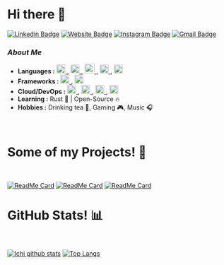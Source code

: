 # Hi there 👋

[![Linkedin Badge](https://img.shields.io/badge/-Juan_Pablo_Guitron-blue?style=flat&logo=Linkedin&logoColor=white&link=https://www.linkedin.com/in/juan-pablo-guitron-naranjo/)](https://www.linkedin.com/in/juan-pablo-guitron-naranjo/)
[![Website Badge](https://img.shields.io/badge/-blog.luyusteahouse.com-47CCCC?style=flat&logo=Google-Chrome&logoColor=white&link=https://luyusteahouse.com)](https://blog.luyusteahouse.com)
[![Instagram Badge](https://img.shields.io/badge/-@ichi0915-purple?style=flat&logo=instagram&logoColor=white&link=https://instagram.com/ichi0915/)](https://instagram.com/ichi0915)
[![Gmail Badge](https://img.shields.io/badge/-ichi0915-c14438?style=flat&logo=Gmail&logoColor=white&link=mailto:ichi0915@gmail.com)](mailto:ichi0915@gmail.com)

<!--
**ichi0915/ichi0915** is a ✨ _special_ ✨ repository because its `README.md` (this file) appears on your GitHub profile.

Here are some ideas to get you started:

- 🔭 I’m currently working on ...
- 🌱 I’m currently learning ...
- 👯 I’m looking to collaborate on ...
- 🤔 I’m looking for help with ...
- 💬 Ask me about ...
- 📫 How to reach me: ...
- 😄 Pronouns: ...
- ⚡ Fun fact: ...
<hr>
-->

### <i>About Me</i>

-  **Languages :** <a href="https://www.cprogramming.com/" target="_blank"> <img src="https://img.icons8.com/color/452/c-programming.png" alt="c" width="20" height="20"/> </a>, <a href="https://www.php.net/" target="_blank"> <img src="https://www.kindpng.com/picc/m/11-118738_php-logo-png-circle-transparent-png.png" alt="php" width="20" height="20"/> </a>, <a href="https://www.javascript.com/" target="_blank"> <img src="https://img.icons8.com/color/48/000000/javascript.png" alt="js" width="22" height="22"/> </a>, <a href="https://www.java.com" target="_blank"> <img src="https://img.icons8.com/color/512/java-coffee-cup-logo.png" alt="Java" width="20" height="20"/> </a>, <a href="https://go.dev/" target="_blank"> <img src="https://img.icons8.com/color/512/golang.png" alt="Go Lang" width="20" height="20"/> </a>
-  **Frameworks :** <a href="https://laravel.com/" target="_blank"> <img src="https://img.icons8.com/fluency/512/laravel.png" alt="Laravel" width="20" height="20"/> </a>, <a href="https://spring.io/projects/spring-boot" target="_blank"> <img src="https://img.icons8.com/office/512/spring-logo.png" alt="spring-boot" width="20" height="20"/> </a>
-  **Cloud/DevOps :** <a href="https://console.cloud.google.com/" target="_blank"> <img src="https://img.icons8.com/color/512/google-cloud.png" alt="GCP" width="20" height="20"/> </a>, <a href="https://aws.amazon.com/" target="_blank"> <img src="https://img.icons8.com/color/512/amazon-web-services.png" alt="AWS" width="20" height="20"/> </a>, <a href="https://kubernetes.io/" target="_blank"> <img src="https://img.icons8.com/color/512/kubernetes.png" alt="k8s" width="20" height="20"/> </a>, <a href="https://www.docker.com/" target="_blank"> <img src="https://img.icons8.com/fluency/512/docker.png" alt="docker" width="20" height="20"/> </a>
-  **Learning :** Rust 🦀 | Open-Source :fire:
-  **Hobbies :** Drinking tea 🍵, Gaming 🎮, Music :headphones:


<Br>
<h1>Some of my Projects! 🎨</h1>
<Br>

[![ReadMe Card](https://github-readme-stats.vercel.app/api/pin/?username=ichi0915&repo=Raspberry-ArduinoRust)](https://github.com/ichi0915/Raspberry-ArduinoRust)
[![ReadMe Card](https://github-readme-stats.vercel.app/api/pin/?username=ichi0915&repo=RustyWallpaperChanger)](https://github.com/ichi0915/RustyWallpaperChanger)
[![ReadMe Card](https://github-readme-stats.vercel.app/api/pin/?username=ichi0915&repo=k8s-examples)](https://github.com/ichi0915/k8s-examples)

<h1>GitHub Stats! 📊</h1>
<Br>
  
<!-- [![Ichi github stats](https://github-readme-stats.vercel.app/api?username=ichi0915&show_icons=true&theme=dracula)](https://github.com/ichi0915/github-readme-stats)-->
[![Ichi github stats](https://github-readme-streak-stats.herokuapp.com/?user=ichi0915&theme=blueberry_duo)](https://github.com/ichi0915)
[![Top Langs](https://github-readme-stats.vercel.app/api/top-langs/?username=ichi0915&layout=compact&theme=github_dark)](https://github.com/ichi0915)
 
